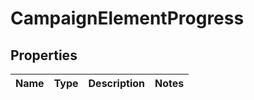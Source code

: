 

# CampaignElementProgress


## Properties

| Name | Type | Description | Notes |
|------------ | ------------- | ------------- | -------------|



